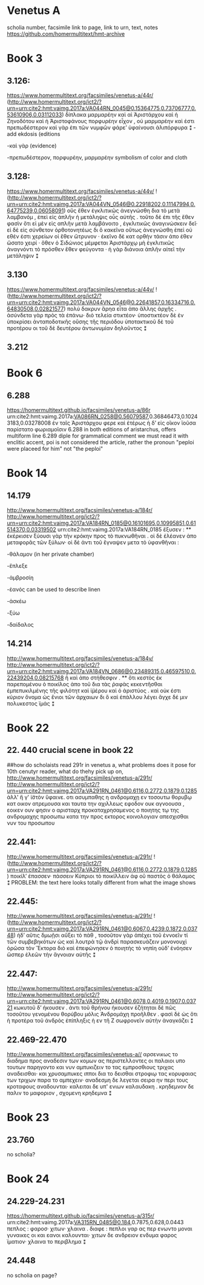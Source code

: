 # Venetus A
scholia number, facsimile link to page, link to urn, text, notes
https://github.com/homermultitext/hmt-archive

# Book 3
## 3.126:
https://www.homermultitext.org/facsimiles/venetus-a/44r/
(http://www.homermultitext.org/ict2/?urn=urn:cite2:hmt:vaimg.2017a:VA044RN_0045@0.15364775,0.73706777,0.53610906,0.03112033)
 δίπλακα μαρμαρέην καὶ αἱ Ἀριστάρχου καὶ ἡ Ζηνοδότου καὶ ἡ Ἀριστοφάνους πορφυρέην εἶχον , οὐ μαρμαρέην καὶ ἐστι πρεπωδέστερον καὶ γὰρ ἐπι τῶν νυμφῶν φάρε’ ὑφαίνουσι ἀλιπόρφυρα ⁑
 -add ekdosis (editions
 
 -καὶ γὰρ (evidence)
 
 -πρεπωδέστερον, πορφυρέην, μαρμαρέην symbolism of color and cloth
 ## 3.128:
 https://www.homermultitext.org/facsimiles/venetus-a/44v/
!(http://www.homermultitext.org/ict2/?urn=urn:cite2:hmt:vaimg.2017a:VA044VN_0546@0.22918202,0.11147994,0.64775239,0.06058091)
 οὕς ἔθεν ἐγκλιτικῶς ἀνεγνώσθη δια τὸ μετὰ λαμβανόμ , ἐπεὶ εἰς ἁπλῆν ἡ μετάληψις οὗς αὐτῆς . τοῦτο δὲ ἐπι τῆς ἔθεν φασὶν ὅτι εἰ μὲν εἰς απλῆν μετὰ λαμβάνοιτο , ἐγκλιτικῶς ἀναγινώσκειν δεῖ· εἰ δὲ εἰς σύνθετον ὀρθοτονητέως δι ὃ κακεῖνα οὕτως ἀνεγνώσθη ἐπεὶ οὐ εθέν ἐστι χερείων οἱ ἕθεν ὤτρυνον · ἐκεῖνο δὲ κατ ορθὴν τάσιν ἀπο έθεν ὤσατο χειρί · ὅθεν ὁ Σιδώνιος μέμφεται Ἀριστάρχῳ μὴ ἐγκλιτικῶς ἀναγνόντι τὸ πρόσθεν ἕθεν φεύγοντα · ἡ γὰρ διάνοια ἁπλῆν αἰτεῖ τὴν μετάληψιν ⁑
 ## 3.130
 https://www.homermultitext.org/facsimiles/venetus-a/44v/
 !(http://www.homermultitext.org/ict2/?urn=urn:cite2:hmt:vaimg.2017a:VA044VN_0546@0.22641857,0.16334716,0.64830508,0.02821577)
 πολύ δακρυν ἅρηα εἶτα ἀπο ἄλλης ἀρχῆς . ἀσύνδετα γὰρ πρὸς τὰ ἐπάνω· διὸ τελεία στικτέον· ὑποστικτέον δὲ ἐν ὑποκρίσει ἀνταποδοτικῆς οὔσης τῆς περιόδου ὑποτακτικοῦ δὲ τοῦ προτέρου οι τοῦ δὲ δευτέρου ἀντωνυμίαν δηλοῦντος ⁑
 ## 3.212
 # Book 6
 ## 6.288
 https://homermultitext.github.io/facsimiles/venetus-a/86r
 urn:cite2:hmt:vaimg.2017a:VA086RN_0258@0.56079587,0.36846473,0.10243183,0.03278008
 ἐν ταῖς Ἀριστάρχου φερε καὶ ἑτέρως ἡ δ’ εἰς οῖκον ϊοῦσα παρίστατο φωριαμοῖσιν
 6.288 in both editions of aristarchus, offers multiform line
6.289 diple for grammatical comment we must read it with enclitic accent, poi is not considered the article, rather the pronoun "peploi were placeed for him" not "the peploi"
 # Book 14
 ## 14.179
 http://www.homermultitext.org/facsimiles/venetus-a/184r/
 http://www.homermultitext.org/ict2/?urn=urn:cite2:hmt:vaimg.2017a:VA184RN_0185@0.16101695,0.10995851,0.61514370,0.03319502
 urn:cite2:hmt:vaimg.2017a:VA184RN_0185
 ἔξυσεν : ** ἐκέρκισεν ξύουσι γὰρ τὴν κρόκην προς τὸ πυκνωθῆναι . οἱ δὲ ἐλέανεν ἀπο μεταφορᾶς τῶν ξύλων· οἱ δὲ ἀντι τοῦ ἔγναψεν μετα τὸ ὑφανθῆναι :
 
 -θάλαμον (in her private chamber)
 
 -ἔπλεξε
 
 -ἀμβροσίη
 
 -ἑανός can be used to describe linen
 
 -ἀσκέω
 
 -ξύω
 
 -δαίδαλος
 
 ## 14.214
 http://www.homermultitext.org/facsimiles/venetus-a/184v/
 http://www.homermultitext.org/ict2/?urn=urn:cite2:hmt:vaimg.2017a:VA184VN_0686@0.23489315,0.46597510,0.22439204,0.08215768
  ῆ καὶ ἀπο στήθεσφιν . ** ὅτι κεστὸς ἐκ παρεπομένου ὁ ποικίλος ἀπο τοῦ δια τὰς ῥαφὰς κεκεντῆσθαι ἐμπεπυκιλμένης τῆς φιλότητ καὶ ἱ̈μέρου καὶ ὁ ἀριστύος . καὶ οὐκ έστι κύριον ὄνομα ὡς ἔνιοι τῶν ἀρχαιων δι ὃ καὶ ἐπάλλου λέγει ἄγχε δέ μιν πολυκεστος ϊμάς ⁑
# Book 22
## 22. 440 crucial scene in book 22
##how do scholaists read 291r in venetus a, what problems does it pose for 10th cenutyr reader, what do thehy pick up on, 
http://www.homermultitext.org/facsimiles/venetus-a/291r/
http://www.homermultitext.org/ict2/?urn=urn:cite2:hmt:vaimg.2017a:VA291RN_0461@0.6116,0.2772,0.1879,0.1285
ἀλλ' ἥ γ' ἱ̈στὸν ὕφαινε. 
οτι ασυμπαθης η ανδρομαχῃ εν τοσουτω θορυβῳ κατ οικον ατρεμουσα και ταυτα την αχιλλεως εφοδον ουκ αγνοουσα , εοικεν ουν φησιν ο αρισταρχ προκαταχρησαμενος ο ποιητης τῳ της ανδρομαχης προσωπω κατα την προς εκτορος κοινολογιαν απεσχισθαι νυν του προσωπου 
## 22.441:
http://www.homermultitext.org/facsimiles/venetus-a/291r/
!(http://www.homermultitext.org/ict2/?urn=urn:cite2:hmt:vaimg.2017a:VA291RN_0461@0.6116,0.2772,0.1879,0.1285)
ποικίλ’ έπασσεν· πάσσειν Κύπριοι τὸ ποικίλλειν ἀφ οῦ παστὸς ὁ θάλαμος ⁑
PROBLEM: the text here looks totally different from what the image shows
 ## 22.445:
 http://www.homermultitext.org/facsimiles/venetus-a/291r/
 ! (http://www.homermultitext.org/ict2/?urn=urn:cite2:hmt:vaimg.2017a:VA291RN_0461@0.6067,0.4239,0.1872,0.03748)
  ἡδ’ αῦτις δμωῇσι αὔξει τὸ πάθ , τοσοῦτον γὰρ ἀπέχει τοῦ ἐννοεῖν τί τῶν συμβεβηκότων ὡς καὶ λουτρὰ τῷ ἀνδρὶ παρασκευάζειν μονονουχὶ ὁρῶσα τὸν Ἕκτορα διὸ καὶ ἐπεφώνησεν ὁ ποιητὴς τὸ  νηπίη οὐδ’ ἐνόησεν ὥσπερ ἐλεῶν τὴν ἄγνοιαν αὐτῆς ⁑
 ## 22.447:
 http://www.homermultitext.org/facsimiles/venetus-a/291r/
 http://www.homermultitext.org/ict2/?urn=urn:cite2:hmt:vaimg.2017a:VA291RN_0461@0.6078,0.4019,0.1907,0.03721
 κωκυτοῦ δ’ ήκουσεν . ἀντι τοῦ θρήνου ήκουσεν ἐζήτηται δὲ πῶς τοσοῦτου γενομένου θορύβου μόλις Ἀνδρομάχη προῆλθεν . φασὶ δὲ ὡς ὅτι ἡ προτέρα τοῦ ἀνδρὸς ἐπίπληξις ἡ εν τῆ Ζ σωφρονεῖν αὐτὴν ἀναγκάζει ⁑
 ## 22.469-22.470
 http://www.homermultitext.org/facsimiles/venetus-a//
 αρσενικως το διαδημα προς αναδεσιν των κομων ας περιστελλοντες οι παλαιοι υπο τουτων παρηγοντο και νυν αμπυκιζειν το τας εμπροσθιους τριχας αναδεισθαι· και χρυσαμπυκες ιπποι δια το δεισθαι στροφιῳ τας κορυφαιας των τριχων παρα το αμπεχειν· αναδεσμη δε λεγεται σειρα ην περι τους κροταφους αναδουνται· καλειται δε υπ' ενιων καλαυδακη .  κρηδεμνον δε παλιν το μαφοριον , σχομενη κρηδεμνα ⁑
# Book 23
## 23.760
no scholia?
#  Book 24
## 24.229-24.231
https://homermultitext.github.io/facsimiles/venetus-a/315r/
urn:cite2:hmt:vaimg.2017a:VA315RN_0485@0.184,0.7875,0.628,0.0443
πεπλος : φαροσ· χιτων· χλαινα . διαφε : πεπλοι γαρ ας περ ενωντο μοναι γυναικες οι και εανοι καλουνται· χιτων δε ανδρειον ενδυμα φαρος ϊματιον· χλαινα το περιβλημα ⁑


## 24.448
no scholia on page?
